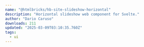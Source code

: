 ```yaml
---
name: "@htmlbricks/hb-site-slideshow-horizontal"
description: "Horizontal slideshow web component for Svelte."
author: "Dario Caruso"
downloads: 211
updated: "2025-03-09T03:10:35.760Z"
tags: 
  - ui
---
```

